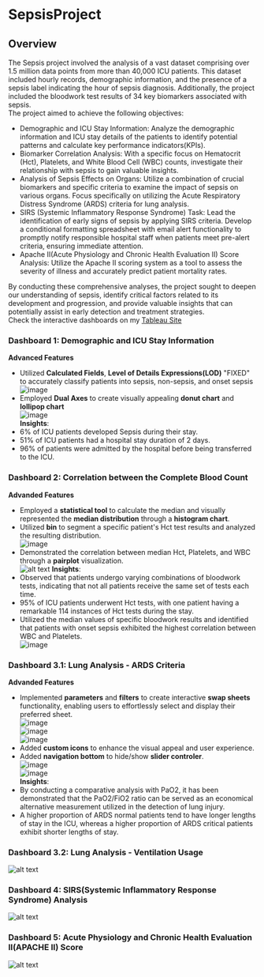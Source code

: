 # SepsisProject
## Overview  
The Sepsis project involved the analysis of a vast dataset comprising over 1.5 million data points from more than 40,000 ICU patients. This dataset included hourly records, demographic information, and the presence of a sepsis label indicating the hour of sepsis diagnosis. Additionally, the project included the bloodwork test results of 34 key biomarkers associated with sepsis.  
The project aimed to achieve the following objectives:
- Demographic and ICU Stay Information: Analyze the demographic information and ICU stay details of the patients to identify potential patterns and calculate key performance indicators(KPIs).  
- Biomarker Correlation Analysis: With a specific focus on Hematocrit (Hct), Platelets, and White Blood Cell (WBC) counts, investigate their relationship with sepsis to gain valuable insights. 
- Analysis of Sepsis Effects on Organs: Utilize a combination of crucial biomarkers and specific criteria to examine the impact of sepsis on various organs. Focus specifically on utilizing the Acute Respiratory Distress Syndrome (ARDS) criteria for lung analysis.  
- SIRS (Systemic Inflammatory Response Syndrome) Task: Lead the identification of early signs of sepsis by applying SIRS criteria. Develop a conditional formatting spreadsheet with email alert functionality to promptly notify responsible hospital staff when patients meet pre-alert criteria, ensuring immediate attention.    
- Apache II(Acute Physiology and Chronic Health Evaluation II) Score Analysis: Utilize the Apache II scoring system as a tool to assess the severity of illness and accurately predict patient mortality rates.  
  
By conducting these comprehensive analyses, the project sought to deepen our understanding of sepsis, identify critical factors related to its development and progression, and provide valuable insights that can potentially assist in early detection and treatment strategies.  
Check the interactive dashboards on my [Tableau Site](https://public.tableau.com/app/profile/xinchen)   

### Dashboard 1: Demographic and ICU Stay Information  
**Advanced Features**  
- Utilized **Calculated Fields**, **Level of Details Expressions(LOD)** "FIXED" to accurately classify patients into sepsis, non-sepsis, and onset sepsis  
![image](https://github.com/chen8122/SepsisData_Tableau/assets/9794705/0bcd7e06-a4ca-49c9-8a4c-9b2e7cf9322c)  
- Employed **Dual Axes** to create visually appealing **donut chart** and **lollipop chart**  
![image](https://github.com/chen8122/SepsisData_Tableau/assets/9794705/66e8477d-6dab-467b-afdc-15b3e69cd80d)  
**Insights**:  
- 6% of ICU patients developed Sepsis during their stay.  
- 51% of ICU patients had a hospital stay duration of 2 days.  
- 96% of patients were admitted by the hospital before being transferred to the ICU.  

### Dashboard 2: Correlation between the Complete Blood Count  
**Advanded Features**  
- Employed a **statistical tool** to calculate the median and visually represented the **median distribution** through a **histogram chart**.  
- Utilized **bin** to  segment a specific patient's Hct test results and analyzed the resulting distribution.    
![image](https://github.com/chen8122/SepsisData_Tableau/assets/9794705/d4beb5eb-b182-442a-81f1-fc8ce4febc28)  
- Demonstrated the correlation between median Hct, Platelets, and WBC through a **pairplot** visualization.      
![alt text](https://github.com/chen8122/SepsisProject/blob/master/Sepsis2%20-%20Correlation%20between%20CBC%20biomarkers.png)
**Insights**:  
- Observed that patients undergo varying combinations of bloodwork tests, indicating that not all patients receive the same set of tests each time.  
- 95% of ICU patients underwent Hct tests, with one patient having a remarkable 114 instances of Hct tests during the stay.  
- Utilized the median values of specific bloodwork results and identified that patients with onset sepsis exhibited the highest correlation between WBC and Platelets.    
![image](https://github.com/chen8122/SepsisData_Tableau/assets/9794705/2afc7e99-519b-484d-9c25-21bae2bfed5a)  

### Dashboard 3.1: Lung Analysis - ARDS Criteria  
**Advanded Features**  
- Implemented **parameters** and **filters** to create interactive **swap sheets** functionality, enabling users to effortlessly select and display their preferred sheet.  
![image](https://github.com/chen8122/SepsisData_Tableau/assets/9794705/efc3f595-7775-463b-9516-910c397350b2)  
![image](https://github.com/chen8122/SepsisData_Tableau/assets/9794705/91ab0be1-6060-4e1a-9155-17dd917ed7ab)  
![image](https://github.com/chen8122/SepsisData_Tableau/assets/9794705/93f63555-02e5-4eca-a162-435af2b6b2b9)  
- Added **custom icons** to enhance the visual appeal and user experience.  
- Added **navigation bottom** to hide/show **slider controler**.  
![image](https://github.com/chen8122/SepsisData_Tableau/assets/9794705/c4f42327-f9f1-4c59-ad2a-1fbda9e921f8)    
![image](https://github.com/chen8122/SepsisData_Tableau/assets/9794705/4a878ec8-aabf-47a8-ac82-0bfcb52b98a0)  
**Insights**:  
- By conducting a comparative analysis with PaO2, it has been demonstrated that the PaO2/FiO2 ratio can be served as an economical alternative measurement utilized in the detection of lung injury.  
- A higher proportion of ARDS normal patients tend to have longer lengths of stay in the ICU, whereas a higher proportion of ARDS critical patients exhibit shorter lengths of stay.  

### Dashboard 3.2: Lung Analysis - Ventilation Usage
![alt text](https://github.com/chen8122/SepsisProject/blob/master/Sepsis3%20-%20Lung%20Analysis(VentilationUsage).png)


### Dashboard 4: SIRS(Systemic Inflammatory Response Syndrome) Analysis
![alt text](https://github.com/chen8122/SepsisProject/blob/master/Sepsis4-SIRS%20Analysis.png)


### Dashboard 5: Acute Physiology and Chronic Health Evaluation II(APACHE II) Score
![alt text](https://github.com/chen8122/SepsisProject/blob/master/Sepsis5%20-%20ApacheII%20Score%20used%20in%20Mortality%20Rate%20Prediction.png)
